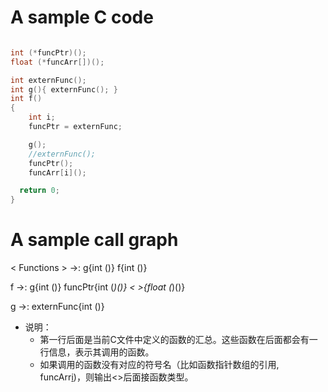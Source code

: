 # A sample C code
```C

int (*funcPtr)();
float (*funcArr[])();

int externFunc();
int g(){ externFunc(); }
int f()
{
    int i;
    funcPtr = externFunc;

    g();
    //externFunc();
    funcPtr();
    funcArr[i]();

  return 0;
}

```

# A sample call graph
< Functions > ->: g{int ()} f{int ()} 

f ->: g{int ()} funcPtr{int (*)()} < >{float (*)()} 

g ->: externFunc{int ()}

- 说明：
  - 第一行<Functions >后面是当前C文件中定义的函数的汇总。这些函数在后面都会有一行信息，表示其调用的函数。
  - 如果调用的函数没有对应的符号名（比如函数指针数组的引用, funcArr[i]())，则输出<>后面接函数类型。